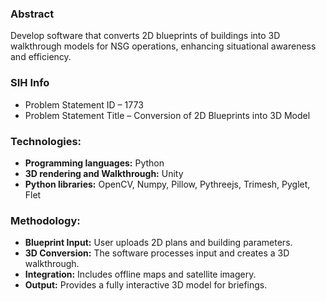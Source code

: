 
### Abstract
Develop software that converts 2D blueprints of buildings into 3D walkthrough models for NSG operations, enhancing situational awareness and efficiency.

### SIH Info
- Problem Statement ID – 1773
- Problem Statement Title – Conversion of 2D Blueprints into 3D Model


### Technologies:
- **Programming languages:** Python  
- **3D rendering and Walkthrough:** Unity  
- **Python libraries:** OpenCV, Numpy, Pillow, Pythreejs, Trimesh, Pyglet, Flet  

### Methodology:
- **Blueprint Input:** User uploads 2D plans and building parameters.
- **3D Conversion:** The software processes input and creates a 3D walkthrough.
- **Integration:** Includes offline maps and satellite imagery.
- **Output:** Provides a fully interactive 3D model for briefings.
